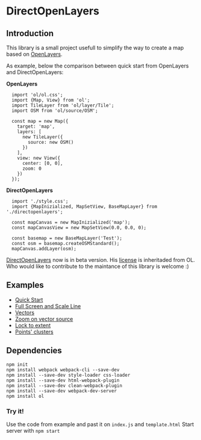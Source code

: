 # DirectOpenLayers

## Introduction

This library is a small project usefull to simplify the way to create a map based on [OpenLayers](https://openlayers.org/).

As example, below the comparison between quick start from OpenLayers and DirectOpenLayers:

**OpenLayers**

      import 'ol/ol.css';
      import {Map, View} from 'ol';
      import TileLayer from 'ol/layer/Tile';
      import OSM from 'ol/source/OSM';

      const map = new Map({
        target: 'map',
        layers: [
          new TileLayer({
            source: new OSM()
          })
        ],
        view: new View({
          center: [0, 0],
          zoom: 0
        })
      });

**DirectOpenLayers**

      import './style.css';
      import {MapInizialized, MapSetView, BaseMapLayer} from './directopenlayers';

      const mapCanvas = new MapInizialized('map');
      const mapCanvasView = new MapSetView(0.0, 0.0, 0);

      const basemap = new BaseMapLayer('Test');
      const osm = basemap.createOSMStandard();
      mapCanvas.addLayer(osm);

[DirectOpenLayers](src/directopenlayers.js) now is in beta version. His [license](LICENSE) is inheritaded from OL.
Who would like to contribute to the maintance of this library is welcome :)

## Examples

- [Quick Start](https://maxdragonheart.github.io/DirectOpenLayers/docs/1-quick-start/index.html)
- [Full Screen and Scale Line](https://maxdragonheart.github.io/DirectOpenLayers/docs/2-fullscreen-and-scaleline/index.html)
- [Vectors](https://maxdragonheart.github.io/DirectOpenLayers/docs/3-add-vectors/index.html)
- [Zoom on vector source](https://maxdragonheart.github.io/DirectOpenLayers/docs/4-zoom-on-vector-source/index.html)
- [Lock to extent](https://maxdragonheart.github.io/DirectOpenLayers/docs/5-lock-to-extent/index.html)
- [Points' clusters](https://maxdragonheart.github.io/DirectOpenLayers/docs/6-points-clusters/index.html)

## Dependencies

    npm init
    npm install webpack webpack-cli --save-dev
    npm install --save-dev style-loader css-loader
    npm install --save-dev html-webpack-plugin
    npm install --save-dev clean-webpack-plugin
    npm install --save-dev webpack-dev-server
    npm install ol

### Try it!

Use the code from example and past it on `index.js` and `template.html`
Start server with `npm start`
